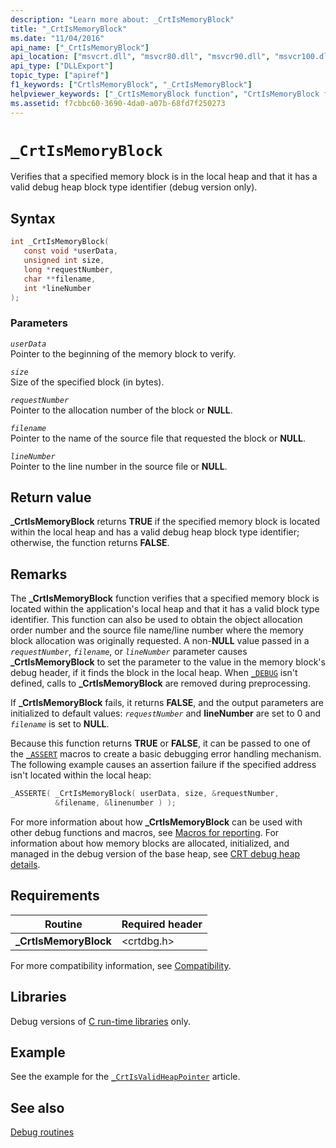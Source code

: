 ```yaml
---
description: "Learn more about: _CrtIsMemoryBlock"
title: "_CrtIsMemoryBlock"
ms.date: "11/04/2016"
api_name: ["_CrtIsMemoryBlock"]
api_location: ["msvcrt.dll", "msvcr80.dll", "msvcr90.dll", "msvcr100.dll", "msvcr100_clr0400.dll", "msvcr110.dll", "msvcr110_clr0400.dll", "msvcr120.dll", "msvcr120_clr0400.dll", "ucrtbase.dll"]
api_type: ["DLLExport"]
topic_type: ["apiref"]
f1_keywords: ["CrtlsMemoryBlock", "_CrtIsMemoryBlock"]
helpviewer_keywords: ["_CrtIsMemoryBlock function", "CrtIsMemoryBlock function"]
ms.assetid: f7cbbc60-3690-4da0-a07b-68fd7f250273
---
```

# `_CrtIsMemoryBlock`

Verifies that a specified memory block is in the local heap and that it has a valid debug heap block type identifier (debug version only).

## Syntax

```C
int _CrtIsMemoryBlock(
   const void *userData,
   unsigned int size,
   long *requestNumber,
   char **filename,
   int *lineNumber
);
```

### Parameters

*`userData`*\
Pointer to the beginning of the memory block to verify.

*`size`*\
Size of the specified block (in bytes).

*`requestNumber`*\
Pointer to the allocation number of the block or **NULL**.

*`filename`*\
Pointer to the name of the source file that requested the block or **NULL**.

*`lineNumber`*\
Pointer to the line number in the source file or **NULL**.

## Return value

**_CrtIsMemoryBlock** returns **TRUE** if the specified memory block is located within the local heap and has a valid debug heap block type identifier; otherwise, the function returns **FALSE**.

## Remarks

The **_CrtIsMemoryBlock** function verifies that a specified memory block is located within the application's local heap and that it has a valid block type identifier. This function can also be used to obtain the object allocation order number and the source file name/line number where the memory block allocation was originally requested. A non-**NULL** value passed in a *`requestNumber`*, *`filename`*, or *`lineNumber`* parameter causes **_CrtIsMemoryBlock** to set the parameter to the value in the memory block's debug header, if it finds the block in the local heap. When [`_DEBUG`](../debug.md) isn't defined, calls to **_CrtIsMemoryBlock** are removed during preprocessing.

If **_CrtIsMemoryBlock** fails, it returns **FALSE**, and the output parameters are initialized to default values: *`requestNumber`* and **lineNumber** are set to 0 and *`filename`* is set to **NULL**.

Because this function returns **TRUE** or **FALSE**, it can be passed to one of the [`_ASSERT`](assert-asserte-assert-expr-macros.md) macros to create a basic debugging error handling mechanism. The following example causes an assertion failure if the specified address isn't located within the local heap:

```C
_ASSERTE( _CrtIsMemoryBlock( userData, size, &requestNumber,
          &filename, &linenumber ) );
```

For more information about how **_CrtIsMemoryBlock** can be used with other debug functions and macros, see [Macros for reporting](/visualstudio/debugger/macros-for-reporting). For information about how memory blocks are allocated, initialized, and managed in the debug version of the base heap, see [CRT debug heap details](/visualstudio/debugger/crt-debug-heap-details).

## Requirements

|Routine|Required header|
|-------------|---------------------|
|**_CrtIsMemoryBlock**|\<crtdbg.h>|

For more compatibility information, see [Compatibility](../compatibility.md).

## Libraries

Debug versions of [C run-time libraries](../crt-library-features.md) only.

## Example

See the example for the [`_CrtIsValidHeapPointer`](crtisvalidheappointer.md) article.

## See also

[Debug routines](../debug-routines.md)
